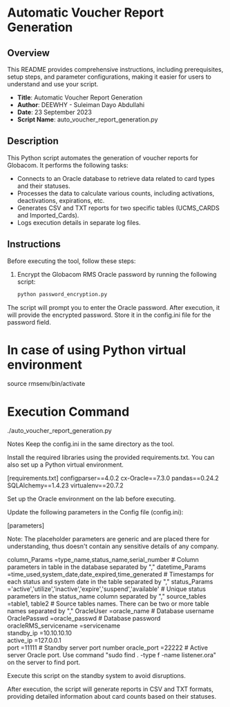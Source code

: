 # Automatic Voucher Report Generation

## Overview
This README provides comprehensive instructions, including prerequisites, setup steps, and parameter configurations, 
making it easier for users to understand and use your script.


- **Title**: Automatic Voucher Report Generation
- **Author**: DEEWHY - Suleiman Dayo Abdullahi
- **Date**: 23 September 2023
- **Script Name**: auto_voucher_report_generation.py

## Description

This Python script automates the generation of voucher reports for Globacom. It performs the following tasks:

- Connects to an Oracle database to retrieve data related to card types and their statuses.
- Processes the data to calculate various counts, including activations, deactivations, expirations, etc.
- Generates CSV and TXT reports for two specific tables (UCMS_CARDS and Imported_Cards).
- Logs execution details in separate log files.

## Instructions

Before executing the tool, follow these steps:

1. Encrypt the Globacom RMS Oracle password by running the following script:
   ```bash
   python password_encryption.py

   
The script will prompt you to enter the Oracle password.
After execution, it will provide the encrypted password. Store it in the config.ini file for the password field.


# In case of using Python virtual environment
source rmsenv/bin/activate

# Execution Command
./auto_voucher_report_generation.py


Notes
Keep the config.ini in the same directory as the tool.

Install the required libraries using the provided requirements.txt. You can also set up a Python virtual environment.


[requirements.txt]
configparser==4.0.2
cx-Oracle==7.3.0
pandas==0.24.2
SQLAlchemy==1.4.23
virtualenv==20.7.2



Set up the Oracle environment on the lab before executing.

Update the following parameters in the Config file (config.ini):

[parameters]

Note: The placeholder parameters are generic and are placed there for understanding, thus doesn't contain any sensitive details of any company.

column_Params =type_name,status_name,serial_number                             # Column parameters in table in the database separated by ","
datetime_Params =time_used,system_date,date_expired,time_generated             # Timestamps for each status  and system date in the table separated by ","
status_Params ='active','utilize','inactive','expire','suspend','available'    # Unique status parameters in the status_name column separated by ","
source_tables =table1, table2                                                  # Source tables names. There can be two or more table names separated by ","
OracleUser =oracle_name                                                        # Database username
OraclePasswd =oracle_passwd                                                    # Database password
oracleRMS_servicename =servicename                                             
standby_ip =10.10.10.10                                                        
active_ip =127.0.0.1                                                           
port   =11111                                                                  # Standby server port number
oracle_port =22222                           # Active server Oracle port. Use command "sudo find . -type f -name listener.ora" on the server to find port.



Execute this script on the standby system to avoid disruptions.

After execution, the script will generate reports in CSV and TXT formats, providing detailed information about card counts based on their statuses.
